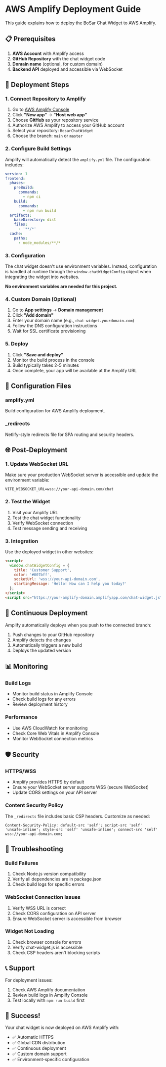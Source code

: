# AWS Amplify Deployment Guide

This guide explains how to deploy the BoSar Chat Widget to AWS Amplify.

## 📋 Prerequisites

1. **AWS Account** with Amplify access
2. **GitHub Repository** with the chat widget code
3. **Domain name** (optional, for custom domain)
4. **Backend API** deployed and accessible via WebSocket

## 🚀 Deployment Steps

### 1. Connect Repository to Amplify

1. Go to [AWS Amplify Console](https://console.aws.amazon.com/amplify/)
2. Click **"New app"** → **"Host web app"**
3. Choose **GitHub** as your repository service
4. Authorize AWS Amplify to access your GitHub account
5. Select your repository: `BosarChatWidget`
6. Choose the branch: `main` or `master`

### 2. Configure Build Settings

Amplify will automatically detect the `amplify.yml` file. The configuration includes:

```yaml
version: 1
frontend:
  phases:
    preBuild:
      commands:
        - npm ci
    build:
      commands:
        - npm run build
  artifacts:
    baseDirectory: dist
    files:
      - '**/*'
  cache:
    paths:
      - node_modules/**/*
```

### 3. Configuration

The chat widget doesn't use environment variables. Instead, configuration is handled at runtime through the `window.chatWidgetConfig` object when integrating the widget into websites.

**No environment variables are needed for this project.**

### 4. Custom Domain (Optional)

1. Go to **App settings** → **Domain management**
2. Click **"Add domain"**
3. Enter your domain name (e.g., `chat-widget.yourdomain.com`)
4. Follow the DNS configuration instructions
5. Wait for SSL certificate provisioning

### 5. Deploy

1. Click **"Save and deploy"**
2. Monitor the build process in the console
3. Build typically takes 2-5 minutes
4. Once complete, your app will be available at the Amplify URL

## 🔧 Configuration Files

### amplify.yml
Build configuration for AWS Amplify deployment.

### _redirects
Netlify-style redirects file for SPA routing and security headers.

## 🌐 Post-Deployment

### 1. Update WebSocket URL
Make sure your production WebSocket server is accessible and update the environment variable:
```
VITE_WEBSOCKET_URL=wss://your-api-domain.com/chat
```

### 2. Test the Widget
1. Visit your Amplify URL
2. Test the chat widget functionality
3. Verify WebSocket connection
4. Test message sending and receiving

### 3. Integration
Use the deployed widget in other websites:

```html
<script>
  window.chatWidgetConfig = {
    title: 'Customer Support',
    color: '#007bff',
    socketUrl: 'wss://your-api-domain.com',
    startingMessage: 'Hello! How can I help you today?'
  };
</script>
<script src="https://your-amplify-domain.amplifyapp.com/chat-widget.js"></script>
```

## 🔄 Continuous Deployment

Amplify automatically deploys when you push to the connected branch:

1. Push changes to your GitHub repository
2. Amplify detects the changes
3. Automatically triggers a new build
4. Deploys the updated version

## 📊 Monitoring

### Build Logs
- Monitor build status in Amplify Console
- Check build logs for any errors
- Review deployment history

### Performance
- Use AWS CloudWatch for monitoring
- Check Core Web Vitals in Amplify Console
- Monitor WebSocket connection metrics

## 🛡️ Security

### HTTPS/WSS
- Amplify provides HTTPS by default
- Ensure your WebSocket server supports WSS (secure WebSocket)
- Update CORS settings on your API server

### Content Security Policy
The `_redirects` file includes basic CSP headers. Customize as needed:

```
Content-Security-Policy: default-src 'self'; script-src 'self' 'unsafe-inline'; style-src 'self' 'unsafe-inline'; connect-src 'self' wss://your-api-domain.com;
```

## 🚨 Troubleshooting

### Build Failures
1. Check Node.js version compatibility
2. Verify all dependencies are in package.json
3. Check build logs for specific errors

### WebSocket Connection Issues
1. Verify WSS URL is correct
2. Check CORS configuration on API server
3. Ensure WebSocket server is accessible from browser

### Widget Not Loading
1. Check browser console for errors
2. Verify chat-widget.js is accessible
3. Check CSP headers aren't blocking scripts

## 📞 Support

For deployment issues:
1. Check AWS Amplify documentation
2. Review build logs in Amplify Console
3. Test locally with `npm run build` first

## 🎉 Success!

Your chat widget is now deployed on AWS Amplify with:
- ✅ Automatic HTTPS
- ✅ Global CDN distribution
- ✅ Continuous deployment
- ✅ Custom domain support
- ✅ Environment-specific configuration
